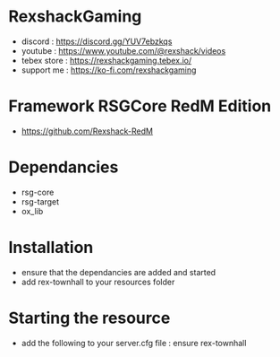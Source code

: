 # RexshackGaming
- discord : https://discord.gg/YUV7ebzkqs
- youtube : https://www.youtube.com/@rexshack/videos
- tebex store : https://rexshackgaming.tebex.io/
- support me : https://ko-fi.com/rexshackgaming

# Framework RSGCore RedM Edition
- https://github.com/Rexshack-RedM

# Dependancies
- rsg-core
- rsg-target
- ox_lib

# Installation
- ensure that the dependancies are added and started
- add rex-townhall to your resources folder

# Starting the resource
- add the following to your server.cfg file : ensure rex-townhall
